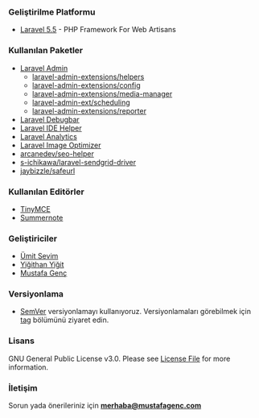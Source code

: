 ### Geliştirilme Platformu
- [Laravel 5.5](https://laravel.com/docs/5.5/)  - PHP Framework For Web Artisans

### Kullanılan Paketler
- [Laravel Admin](http://laravel-admin.org)
    - [laravel-admin-extensions/helpers](https://github.com/laravel-admin-extensions/helpers)
    - [laravel-admin-extensions/config](https://github.com/laravel-admin-extensions/config)
    - [laravel-admin-extensions/media-manager](https://github.com/laravel-admin-extensions/media-manager)
    - [laravel-admin-ext/scheduling](https://github.com/laravel-admin-extensions/scheduling)
    - [laravel-admin-extensions/reporter](https://github.com/laravel-admin-extensions/reporter)
- [Laravel Debugbar](https://github.com/barryvdh/laravel-debugbar)
- [Laravel IDE Helper](https://github.com/barryvdh/laravel-ide-helper)
- [Laravel Analytics](https://github.com/spatie/laravel-analytics)
- [Laravel Image Optimizer](https://github.com/spatie/laravel-image-optimizer)
- [arcanedev/seo-helper](https://github.com/ARCANEDEV/SEO-Helper)
- [s-ichikawa/laravel-sendgrid-driver](https://github.com/s-ichikawa/laravel-sendgrid-driver)
- [jaybizzle/safeurl](https://github.com/JayBizzle/Safeurl)


### Kullanılan Editörler
- [TinyMCE](https://www.tinymce.com)
- [Summernote](https://summernote.org/)


### Geliştiriciler
- [Ümit Sevim](https://github.com/tstechnik)
- [Yiğithan Yiğit](https://github.com/yigithanyigit)
- [Mustafa Genç](https://github.com/mustafagenc)

### Versiyonlama
- [SemVer](https://semver.org/lang/tr/) versiyonlamayı kullanıyoruz. Versiyonlamaları görebilmek için [tag](https://github.com/mustafagenc/blog/tags) bölümünü ziyaret edin.

### Lisans
GNU General Public License v3.0. Please see [License File](https://github.com/mustafagenc/blog/blob/master/LICENSE) for more information.

### İletişim
Sorun yada önerileriniz için **[merhaba@mustafagenc.com](mailto:merhaba@mustafagenc.com)**